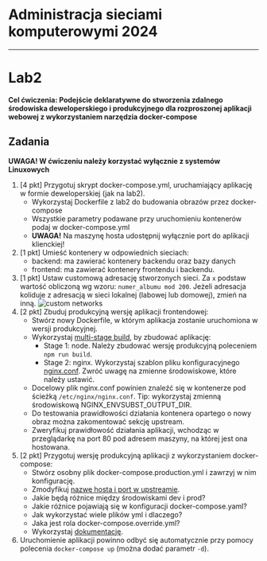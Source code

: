 # Administracja sieciami komputerowymi 2024

---

# Lab2

**Cel ćwiczenia: Podejście deklaratywne do stworzenia zdalnego środowiska deweloperskiego i produkcyjnego dla rozproszonej aplikacji webowej z wykorzystaniem narzędzia docker-compose**

## Zadania

**UWAGA! W ćwiczeniu należy korzystać wyłącznie z systemów Linuxowych**

1. [4 pkt] Przygotuj skrypt docker-compose.yml, uruchamiający aplikację w formie deweloperskiej (jak na lab2).
   - Wykorzystaj Dockerfile z lab2 do budowania obrazów przez docker-compose
   - Wszystkie parametry podawane przy uruchomieniu kontenerów podaj w docker-compose.yml
   - **UWAGA!** Na maszynę hosta udostępnij wyłącznie port do aplikacji klienckiej!
2. [1 pkt] Umieść kontenery w odpowiednich sieciach:
   - backend: ma zawierać kontenery backendu oraz bazy danych
   - frontend: ma zawierać kontenery frontendu i backendu.
3. [1 pkt] Ustaw customową adresację stworzonych sieci. Za `x` podstaw wartość obliczoną wg wzoru: `numer_albumu mod 200`. Jeżeli adresacja koliduje z adresacją w sieci lokalnej (labowej lub domowej), zmień na inną.
   ![custom networks](/res/docker-compose-network.svg)
4. [2 pkt] Zbuduj produkcyjną wersję aplikacji frontendowej:
   - Stwórz nowy Dockerfile, w którym aplikacja zostanie uruchomiona w wersji produkcyjnej.
   - Wykorzystaj [multi-stage build](https://docs.docker.com/build/building/multi-stage/), by zbudować aplikację:
     - Stage 1: node. Należy zbudować wersję produkcyjną poleceniem `npm run build`.
     - Stage 2: nginx. Wykorzystaj szablon pliku konfiguracyjnego [nginx.conf](/client/nginx.conf.template). Zwróć uwagę na zmienne środowiskowe, które należy ustawić.
   - Docelowy plik nginx.conf powinien znaleźć się w kontenerze pod ścieżką `/etc/nginx/nginx.conf`. Tip: wykorzystaj zmienną środowiskową NGINX_ENVSUBST_OUTPUT_DIR.
   - Do testowania prawidłowości działania kontenera opartego o nowy obraz można zakomentować sekcję upstream.
   - Zweryfikuj prawidłowość działania aplikacji, wchodząc w przeglądarkę na port 80 pod adresem maszyny, na której jest ona hostowana.
5. [2 pkt] Przygotuj wersję produkcyjną aplikacji z wykorzystaniem docker-compose:
   - Stwórz osobny plik docker-compose.production.yml i zawrzyj w nim konfigurację.
   - Zmodyfikuj [nazwę hosta i port w upstreamie](/client/nginx.conf#L15).
   - Jakie będą różnice między środowiskami dev i prod?
   - Jakie różnice pojawiają się w konfiguracji docker-compose.yaml?
   - Jak wykorzystać wiele plików yml i dlaczego?
   - Jaka jest rola docker-compose.override.yml?
   - Wykorzystaj [dokumentację](https://docs.docker.com/compose/extends/).
6. Uruchomienie aplikacji powinno odbyć się automatycznie przy pomocy polecenia `docker-compose up` (można dodać parametr `-d`).
